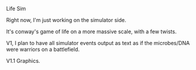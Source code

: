 Life Sim

Right now, I'm just working on the simulator side.

It's conway's game of life on a more massive scale, with a few twists.

V1, I plan to have all simulator events output as text as if the microbes/DNA were warriors on a battlefield.

V1.1 Graphics.  
